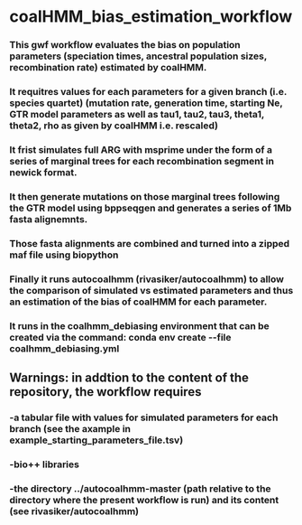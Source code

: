 # coalHMM_bias_estimation_workflow

### This gwf workflow evaluates the bias on population parameters (speciation times, ancestral population sizes, recombination rate) estimated by coalHMM.
### It requitres values for each parameters for a given branch (i.e. species quartet) (mutation rate, generation time, starting Ne, GTR  model parameters as well as tau1, tau2, tau3, theta1, theta2, rho as given by coalHMM i.e. rescaled) 
### It frist simulates full ARG with msprime under the form of a series of marginal trees for each recombination segment in newick format. 
### It then generate mutations on those marginal trees following the GTR model using bppseqgen and generates a series of 1Mb fasta alignemnts. 
### Those fasta alignments are combined and turned into a zipped maf file using biopython
### Finally it runs autocoalhmm (rivasiker/autocoalhmm) to allow the comparison of simulated vs estimated parameters and thus an estimation of the bias of coalHMM for each parameter.

### It runs in the coalhmm_debiasing environment that can be created via the command: conda env create --file coalhmm_debiasing.yml

## Warnings: in addtion to the content of the repository, the workflow requires 
###    -a tabular file with values for simulated parameters for each branch (see the axample in example_starting_parameters_file.tsv)
###     -bio++ libraries 
###     -the directory ../autocoalhmm-master (path relative to the directory where the present workflow is run) and its content (see rivasiker/autocoalhmm) 
